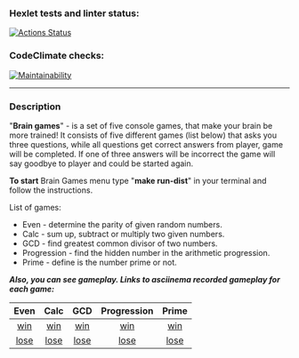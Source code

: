 ### Hexlet tests and linter status:

[![Actions Status](https://github.com/CyberXAndrew/java-project-61/workflows/hexlet-check/badge.svg)](https://github.com/CyberXAndrew/java-project-61/actions)

### CodeClimate checks:

[![Maintainability](https://api.codeclimate.com/v1/badges/6c17a32b8e219dd473e8/maintainability)](https://codeclimate.com/github/CyberXAndrew/java-project-61/maintainability)

---

### Description

"**Brain games**" - is a set of five console games, that make your brain be more trained! It consists of five 
different games (list below) that asks you three questions, while all questions get correct answers from player, game will be 
completed. If one of three answers will be incorrect the game will say goodbye to player and could be started again. 

**To start** Brain Games menu type "**make run-dist**" in your terminal and follow the instructions.

List of games:
- Even - determine the parity of given random numbers.
- Calc - sum up, subtract or multiply two given numbers.
- GCD - find greatest common divisor of two numbers.
- Progression - find the hidden number in the arithmetic progression.
- Prime - define is the number prime or not.

***Also, you can see gameplay. Links to asciinema recorded gameplay for each game:***

| Even | Calc | GCD | Progression | Prime |
|:-:|:-:|:-:|:-:|:-:|
|[win](https://asciinema.org/a/601754)|[win](https://asciinema.org/a/601760)|[win](https://asciinema.org/a/601765)|[win](https://asciinema.org/a/601766)|[win](https://asciinema.org/a/601771)|
|[lose](https://asciinema.org/a/601755)|[lose](https://asciinema.org/a/601758)|[lose](https://asciinema.org/a/601763)|[lose](https://asciinema.org/a/601768)|[lose](https://asciinema.org/a/601769)|
